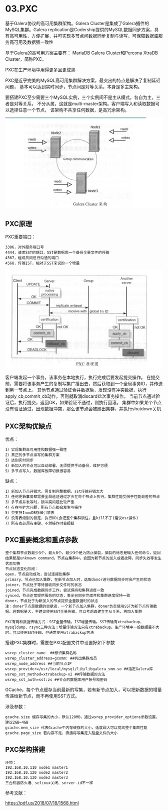 # 03.PXC

基于Galera协议的高可用集群架构。Galera Cluster是集成了Galera插件的MySQL集群。Galera replication是Codership提供的MySQL数据同步方案，具有高可用性，方便扩展，并可实现多节点间数据同步复制与读写，可保障数据库服务高可用及数据强一致性


基于Galera的高可用方案主要有：
MariaDB Galera Cluster和Percona XtraDB Cluster，简称PXC。

PXC在生产环境中用得更多且更成熟


PXC是近乎完美的MySQL高可用集群解决方案，最突出的特点是解决了复制延迟问题，
基本可以达到实时同步，节点间是对等关系，本身是多主架构。

要搭建PXC至少需要三个MySQL实例，三个实例间不是主从模式，各自为主，三者是对等关系，
不分从属，这就是multi-master架构。客户端写入和读取数据可以选择任意一个节点，
该架构不共享任何数据，是高冗余架构。

![](../../_static/mysql_Galera0001.png)


## PXC原理

PXC重要端口：
```
3306，对外服务端口号
4444，请求SST的端口，SST是数据库一个备份全量文件的传输
4567，组成员间进行沟通的端口
4568，传输IST，相对于SST来说的一个增量
```
![](../../_static/PXE_yuanli00001.png)

客户端发起一个事务，该事务在本地执行，执行完成后要发起提交操作。
在提交前，需要将该事务产生的复制写集广播出去，然后获取到一个全局事务ID，并传送到另一节点上。
其他节点通过验证合并数据后，发现没有冲突数据，执行apply_cb,commit_cb动作，否则就取消discard此次事务操作。
当前节点通过验证后，执行提交，返回OK，如果验证不通过，则执行回滚。
集群中如果某个节点没有验证通过，出现数据冲突，那么该节点会被踢出集群，并执行shutdown关机

## PXC架构优缺点

优点：
```
1）实现集群高可用性和数据强一致性
2）真正的多节点读写的集群方案
3）达到实时同步
4）新加入的节点可以自动部署，无须提供手动备份，维护方便
5）多节点写入，数据库故障切换很容易
```

缺点：
```
1）新加入节点开销大，需复制完整数据，sst传输开销太大
2）任何更新事务都需要全局验证通过才会在每个节点上执行，集群性能受限于性能最差的节点
3）多节点并发写时，锁冲突问题比较严重
4）存在写扩大问题，所有节点都会发生写操作
5）只支持InnoDB存储引擎表
6）没有表级别的锁定，执行DDL会把整个集群锁住，且kill不了(建议osc操作)
7）所有表必须有主键，不然操作时会报错
```

## PXC重要概念和重点参数

``` 
整个集群节点数最少3个，最大8个。最少3个是为防止脑裂，脑裂的标志是输入任何命令，返回结果都是unknown command。节点在集群中，会因为新节点的加入或者故障，同步失效等发生状态切换
节点状态变化阶段：
open，节点启动成功，尝试连接到集群
primary，节点已加入集群，在新节点加入时，选取donor进行数据同步时会产生的状态
joiner，节点处于等待接收同步文件时的状态
joined，节点完成数据同步工作，尝试保持和集群进度一致
synced，节点正常提供服务的状态，表示已同步完成并和集群进度保持一致
doner，节点处于为新加入的节点提供全量数据时的状态
注：doner节点是数据的贡献者，一个新节点加入集群，doner负责使用SST为新节点传输数据。若数据量大，不建议使用SST全量传输，可以考虑选建立主从关系，再加入集群

PXC有两种数据传输方式：SST全量传输，IST增量传输。SST传输有xtrabackup、mysqldump、rsync三种方法；增量传输方法只有xtrabackup。生产环境中一般数据量不大时，可以使用SST传输，但通常使用xtrabackup方法
```


搭建PXC集群时，需要在PXC配置文件中设置好如下参数
``` 
wsrep_cluster_name  ##标识集群名称
wsrep_cluster_address=gcomm: ##列出集群成员
wsrep_node_address ##当前节点IP
wsrep_provider=/usr/local/mysql/lib/libgalera_smm.so ##指定Galera库
wsrep_sst_method=xtrabackup-v2 ##传输数据的方法
wsrep_sst_auth=sst:zs ##节点的数据库用户帐号和密码
```

GCache，每个节点缓存当前最新的写集，若有新节点加入，可以把新数据的增量传递给新节点，而不再使用SST方式。

涉及参数：
```
gcache.size 缓存写集的大小，默认128MB，通过wsrep_provider_options参数设置，建议2GB~4GB
gcache.mem_size 代表Gcache中内存缓存的大小，适度调大可以提高整个集群性能
gcache.page_size 若内存不足，直接将写集定入磁盘文件的大小
```

## PXC架构搭建
``` 
环境：
192.168.10.110 node1 master1
192.168.10.120 node2 master2
192.168.10.130 node3 master3
三台机器防火墙、selinux关闭、server-id不一样
```


参考文献：

https://pdf.us/2018/07/18/1568.html











